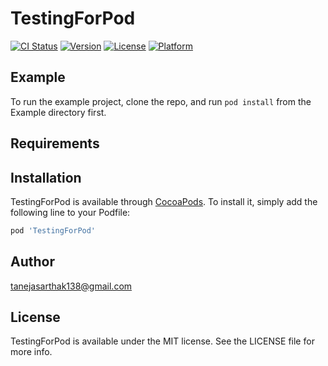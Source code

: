 # TestingForPod

[![CI Status](https://img.shields.io/travis/tanejasarthak138@gmail.com/TestingForPod.svg?style=flat)](https://travis-ci.org/tanejasarthak138@gmail.com/TestingForPod)
[![Version](https://img.shields.io/cocoapods/v/TestingForPod.svg?style=flat)](https://cocoapods.org/pods/TestingForPod)
[![License](https://img.shields.io/cocoapods/l/TestingForPod.svg?style=flat)](https://cocoapods.org/pods/TestingForPod)
[![Platform](https://img.shields.io/cocoapods/p/TestingForPod.svg?style=flat)](https://cocoapods.org/pods/TestingForPod)

## Example

To run the example project, clone the repo, and run `pod install` from the Example directory first.

## Requirements

## Installation

TestingForPod is available through [CocoaPods](https://cocoapods.org). To install
it, simply add the following line to your Podfile:

```ruby
pod 'TestingForPod'
```

## Author

tanejasarthak138@gmail.com

## License

TestingForPod is available under the MIT license. See the LICENSE file for more info.
